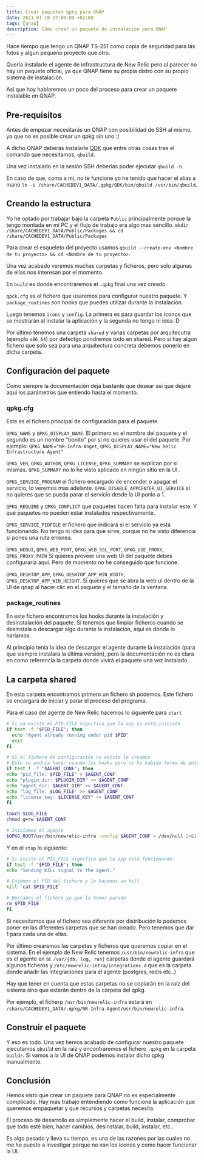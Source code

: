 ```yaml
---
title: Crear paquetes qpkg para QNAP
date: 2021-01-10 17:00:00 +02:00
tags: [qnap]
description: Cómo crear un paquete de instalación para QNAP
---
```


Hace tiempo que tengo un QNAP TS-251 como copia de seguridad para las fotos y algun pequeño proyecto que otro.

Quería instalarle el agente de infrastructura de New Relic pero al parecer no hay un paquete oficial, ya que QNAP tiene su propia distro con su propio sistema de instalación.

Así que hoy hablaremos un poco del proceso para crear un paquete instalable en QNAP.

## Pre-requisitos

Antes de empezar necesitarás un QNAP con posibilidad de SSH al mismo, ya que no es posible crear un qpkg sin uno :(

A dicho QNAP deberás instalarle [QDK](https://www.qnap.com/event/dev/en/p_qdk.php) que entre otras cosas trae el comando que necesitamos, `qbuild`.

Una vez instalado en la sesión SSH deberías poder ejecutar `qbuild -h`.

En caso de que, como a mi, no te funcione yo he tenido que hacer el alias a mano `ln -s /share/CACHEDEV1_DATA/.qpkg/QDK/bin/qbuild /usr/bin/qbuild`.

## Creando la estructura

Yo he optado por trabajar bajo la carpeta `Public` principalmente porque la tengo montada en mi PC y el flujo de trabajo era algo mas sencillo.
`mkdir /share/CACHEDEV1_DATA/Public/Packages && cd /share/CACHEDEV1_DATA/Public/Packages`

Para crear el esqueleto del proyecto usamos `qbuild --create-env <Nombre de tu proyecto> && cd <Nombre de tu proyecto>`.

Una vez acabado veremos muchas carpetas y ficheros, pero solo algunas de ellas nos interesan por el momento.

En `build` es donde encontraremos el `.qpkg` final una vez creado.

`qpck.cfg` es el fichero que usaremos para configurar nuestro paquete. Y `package_routines` son hooks que puedes utilizar durante la instalación.

Luego tenemos `icons` y `config`. La primera es para guardar los iconos que se mostrarán al instalar la aplicación y la segunda no tengo ni idea :D

Por último tenemos una carpeta `shared` y varias carpetas por arquitecutra (ejemplo `x86_64`) por defectgo pondremos todo en shared. Pero si hay algun fichero que solo sea para una arquitectura concreta debemos ponerlo en dicha carpeta.

## Configuración del paquete

Como siempre la documentación deja bastante que desear así que dejaré aquí los parámetros que entiendo hasta el momento.

### qpkg.cfg

Este es el fichero principal de configuración para el paquete.

`QPKG_NAME` y `QPKG_DISPLAY_NAME`. El primero es el nombre del paquete y el segundo es un nombre "bonito" por si no quieres usar el del paquete.
Por ejemplo: `QPKG_NAME="NR-Infra-Anget`, `QPKG_DISPLAY_NAME="New Relic Infrastructure Agent"`

`QPKG_VER`, `QPKG_AUTHOR`, `QPKG_LICENSE`, `QPKG_SUMMARY` se explican por sí mismas. `QPKG_SUMMARY` no lo he visto aplicado en ningún sitio en la UI..

`QPKG_SERVICE_PROGRAM` el fichero encargado de encender o apagar el servicio, lo veremos mas adelante.
`QPKG_DISABLE_APPCENTER_UI_SERVICE` si no quieres que se pueda parar el servicio desde la UI ponlo a 1.

`QPKG_REQUIRE` y `QPKG_CONFLICT` que paquetes hacen falta para instalar este. Y que paquetes no pueden estar instalados respectivamente.

`QPKG_SERVICE_PIDFILE` el fichero que indicará si el servicio ya está funcionando. No tengo ni idea para que sirve, porque no he visto diferencia si pones una ruta erronea.

`QPKG_WEBUI`, `QPKG_WEB_PORT`, `QPKG_WEB_SSL_PORT`, `QPKG_USE_PROXY`, `QPKG_PROXY_PATH` Si quieres proveer una web UI del paquete debes configurarla aquí.
Pero de momento no he conseguido que funcione.

`QPKG_DESKTOP_APP`, `QPKG_DESKTOP_APP_WIN_WIDTH`, `QPKG_DESKTOP_APP_WIN_HEIGHT`. Si quieres que se abra la web ui dentro de la UI de qnap al hacer clic en el paquete y el tamaño de la ventana.

### package_routines

En este fichero encontramos los hooks durante la instalación y desinstalación del paquete.
Si tenemos que limpiar ficheros cuando se desinstala o descargar algo durante la instalación, aquí es dónde lo haríamos.

Al principio tenía la idea de descargar el agente durante la instalación (para que siempre instalara la última versión), pero la documentación no es clara en como referencia la carpeta donde vivirá el paquete una vez instalado...

## La carpeta shared

En esta carpeta encontramos primero un fichero sh podemos.
Este fichero se encargará de iniciar y parar el proceso del programa.

Para el caso del agente de New Relic hacemos lo siguiente para `start`

```bash
# Si ya existe el PID_FILE significa que la app ya está iniciada
if test -f "$PID_FILE"; then
  echo "Agent already running under pid $PID"
  exit
fi

# Si el fichero de configuración no existe lo creamos
# Esto se podría hacer usando los hooks pero no ha habido forma de entender los paths, así que lo he dejado aquí
if test ! -f "$AGENT_CONF"; then
echo "pid_file: $PID_FILE" > $AGENT_CONF
echo "plugin_dir: $PLUGIN_DIR" >> $AGENT_CONF
echo "agent_dir: $AGENT_DIR" >> $AGENT_CONF
echo "log_file: $LOG_FILE" >> $AGENT_CONF
echo "license_key: $LICENSE_KEY" >> $AGENT_CONF
fi

touch $LOG_FILE
chmod g+rw $AGENT_CONF

# Iniciamos el agente
$QPKG_ROOT/usr/bin/newrelic-infra -config $AGENT_CONF > /dev/null 2>&1 &
```

Y en el `stop` lo siguiente:

```bash
# Si existe el PID_FILE significa que la app está funcionando.
if test -f "$PID_FILE"; then
echo "Sending KILL signal to the agent."

# Cojemos el PID del fichero y le hacemos un kill
kill `cat $PID_FILE`

# Borramos el fichero ya que la hemos parado
rm $PID_FILE
fi
```

Si necesitamos que el fichero sea diferente por distribución lo podemos poner en las diferentes carpetas que se han creado. Pero tenemos que dar 1 para cada una de ellas.

Por último crearemos las carpetas y ficheros que queremos copiar en el sistema.
En el ejemplo de New Relic tenemos `/usr/bin/newrelic-infra` que es el agente en sí. `/var/{db, log, run}` carpetas donde el agente guardará algunos ficheros y `/etc/newrelic-infra/integrations.d` que es la carpeta donde añadir las integraciones para el agente (postgres, redis etc..)

Hay que tener en cuenta que estas carpetas no se copiarán en la raíz del sistema sino que estarán dentro de la carpeta del qpkg.

Por ejemplo, el ficherp `/usr/bin/newrelic-infra` estará en `/share/CACHEDEV1_DATA/.qpkg/NR-Infra-Agent/usr/bin/newrelic-infra`.

## Construir el paquete

Y eso es todo. Una vez hemos acabado de configurar nuestro paquete ejecutamos `qbuild` en la raíz y encontraremos el fichero `.qpkg` en la carpeta `build/`.
Si vamos a la UI de QNAP podemos instalar dicho qpkg manualmente.

## Conclusión

Hemos visto que crear un paquete para QNAP no es especialmente complicado. Hay más trabajo entendiendo como funciona la aplicación que queremos empaquetar y que recursos y carpetas necesita.

El proceso de desarrollo es simplemente hacer el build, instalar, comprobar que todo esté bien, hacer cambios, desinstalar, build, instalar, etc..

Es algo pesado y lleva su tiempo, es una de las razones por las cuales no me he puesto a investigar porque no van los iconos y como hacer funcionar la UI.
